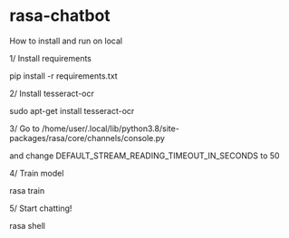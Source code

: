 # rasa-chatbot

How to install and run on local

1/ Install requirements

pip install -r requirements.txt

2/ Install tesseract-ocr

sudo apt-get install tesseract-ocr

3/ Go to /home/user/.local/lib/python3.8/site-packages/rasa/core/channels/console.py

and change DEFAULT_STREAM_READING_TIMEOUT_IN_SECONDS to 50

4/ Train model

rasa train

5/ Start chatting!

rasa shell
